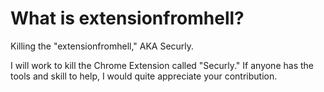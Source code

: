 # What is extensionfromhell?
Killing the "extensionfromhell," AKA Securly.

I will work to kill the Chrome Extension called "Securly." If anyone has the tools and skill to help, I would quite appreciate your contribution.
